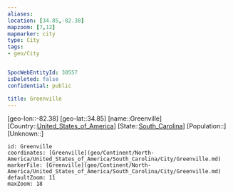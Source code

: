 ```yaml
---
aliases: 
location: [34.85,-82.38]
mapzoom: [7,12] 
mapmarker: city 
type: City
tags:
- geo/City


SpocWebEntityId: 30557
isDeleted: false
confidential: public

title: Greenville
---
```

[geo-lon::-82.38]
[geo-lat::34.85]
[name::Greenville]
[Country::[United_States_of_America](geo/Continent/North-America/United_States_of_America.md)]
[State::[South_Carolina](geo/Continent/North-America/United_States_of_America/South_Carolina.md)]
[Population::]
[Unknown::]


```leaflet
id: Greenville
coordinates: [Greenville](geo/Continent/North-America/United_States_of_America/South_Carolina/City/Greenville.md)
markerFile: [Greenville](geo/Continent/North-America/United_States_of_America/South_Carolina/City/Greenville.md)
defaultZoom: 11 
maxZoom: 18
```


